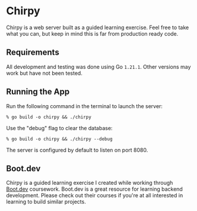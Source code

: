 # Chirpy

Chirpy is a web server built as a guided learning exercise. Feel free to take what you can, but keep in mind this is far from production ready code.

## Requirements

All development and testing was done using Go `1.21.1`. Other versions may work but have not been tested.

## Running the App

Run the following command in the terminal to launch the server:

```shell
% go build -o chirpy && ./chirpy
```

Use the "debug" flag to clear the database:

```shell
% go build -o chirpy && ./chirpy --debug
```

The server is configured by default to listen on port 8080.

## Boot.dev

Chirpy is a guided learning exercise I created while working through [Boot.dev](https://boot.dev) coursework. Boot.dev is a great resource for learning backend development. Please check out their courses if you're at all interested in learning to build similar projects.
